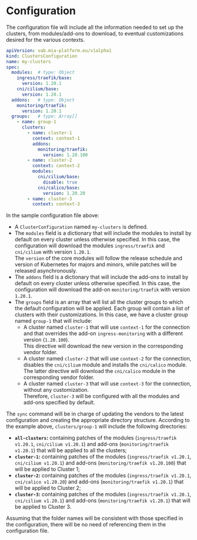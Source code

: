 # Configuration

The configuration file will include all the information needed to set up the clusters, from modules/add-ons to download,
to eventual customizations desired for the various contexts.

```yaml
apiVersion: vab.mia-platform.eu/v1alpha1
kind: ClustersConfiguration
name: my-clusters
spec:
  modules:  # type: Object
    ingress/traefik/base:
      version: 1.20.1
    cni/cilium/base:
      version: 1.20.1
  addons:   # type: Object
    monitoring/traefik:
      version: 1.20.1
  groups:   # type: Array[]
    - name: group-1
      clusters:
        - name: cluster-1
          context: context-1
          addons:
            monitoring/traefik:
              version: 1.20.100
        - name: cluster-2
          context: context-2
          modules:
            cni/cilium/base:
              disable: true
            cni/calico/base:
              version: 1.20.20
        - name: cluster-3
          context: context-3
```

In the sample configuration file above:

- A `ClusterConfiguration` named `my-clusters` is defined.
- The `modules` field is a dictionary that will include the modules to install by default on every cluster unless
  otherwise specified. In this case, the configuration will download the modules `ingress/traefik` and `cni/cilium`
  with version `1.20.1`.  
  The `version` of the core modules will follow the release schedule and version of Kubernetes for majors and minors,
  while patches will be released asynchronously.
- The `addons` field is a dictionary that will include the add-ons to install by default on every cluster unless
  otherwise specified. In this case, the configuration will download the add-on `monitoring/traefik`
  with version `1.20.1`.
- The `groups` field is an array that will list all the cluster groups to which the default configuration
  will be applied. Each group will contain a list of clusters with their customizations.
  In this case, we have a cluster group named `group-1` that will include:
  - A cluster named `cluster-1` that will use `context-1` for the connection and that overrides the add-on
    `ingress-monitoring` with a different version (`1.20.100`).  
    This directive will download the new version in the corresponding vendor folder.
  - A cluster named `cluster-2` that will use `context-2` for the connection, disables the `cni/cilium` module
    and installs the `cni/calico` module.  
    The latter directive will download the `cni/calico` module in the corresponding vendor folder.
  - A cluster named `cluster-3` that will use `context-3` for the connection, without any customization.  
    Therefore, `cluster-3` will be configured with all the modules and add-ons specified by default.

The `sync` command will be in charge of updating the vendors to the latest configuration and creating the appropriate
directory structure. According to the example above, `clusters/group-1` will include the following directories:

- **`all-clusters`:** containing patches of the modules (`ingress/traefik v1.20.1`, `cni/cilium v1.20.1`)
  and add-ons (`monitoring/traefik v1.20.1`) that will be applied to all the clusters;
- **`cluster-1`:** containing patches of the modules (`ingress/traefik v1.20.1`, `cni/cilium v1.20.1`)
  and add-ons (`monitoring/traefik v1.20.100`) that will be applied to Cluster 1;
- **`cluster-2`:** containing patches of the modules (`ingress/traefik v1.20.1`, `cni/calico v1.20.20`)
  and add-ons (`monitoring/traefik v1.20.1`) that will be applied to Cluster 2;
- **`cluster-3`:** containing patches of the modules (`ingress/traefik v1.20.1`, `cni/cilium v1.20.1`)
  and add-ons (`monitoring/traefik v1.20.1`) that will be applied to Cluster 3.

Assuming that the folder names will be consistent with those specified in the configuration,
there will be no need of referencing them in the configuration file.
